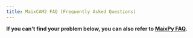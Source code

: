```yaml
---
title: MaixCAM2 FAQ (Frequently Asked Questions)
---
```


**If you can't find your problem below, you can also refer to [MaixPy FAQ](https://wiki.sipeed.com/maixpy/doc/zh/faq.html).**
